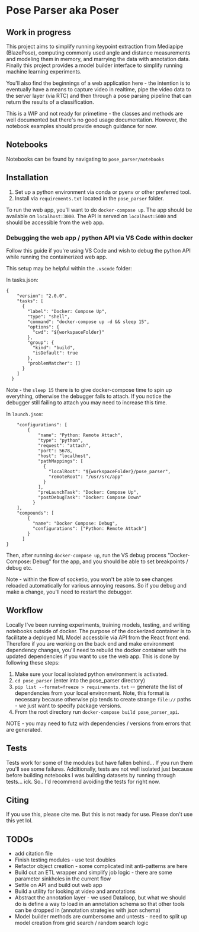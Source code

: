# Pose Parser aka Poser

## Work in progress


This project aims to simplify running keypoint extraction from Mediapipe (BlazePose), computing commonly used angle and distance measurements and modeling them in memory, and marrying the data with annotation data. Finally this project provides a model builder interface to simplify running machine learning experiments.

You'll also find the beginnings of a web application here - the intention is to eventually have a means to capture video in realtime, pipe the video data to the server layer (via RTC) and then through a pose parsing pipeline that can return the results of a classification.

This is a WIP and not ready for primetime - the classes and methods are well documented but there's no good usage documentation. However, the notebook examples should provide enough guidance for now.

## Notebooks

Notebooks can be found by navigating to `pose_parser/notebooks`

## Installation

1. Set up a python environment via conda or pyenv or other preferred tool.
2. Install via `requirements.txt` located in the `pose_parser` folder.

To run the web app, you'll want to do `docker-compose up`. The app should be available on `localhost:3000`. The API is served on `localhost:5000` and should be accessible from the web app.

### Debugging the web app / python API via VS Code within docker

Follow this guide if you're using VS Code and wish to debug the python API while running the containerized web app. 

This setup may be helpful within the `.vscode` folder:

In tasks.json:

```
{
    "version": "2.0.0",
    "tasks": [
      {
        "label": "Docker: Compose Up",
        "type": "shell",
        "command": "docker-compose up -d && sleep 15",
        "options": {
          "cwd": "${workspaceFolder}"
        },
        "group": {
          "kind": "build",
          "isDefault": true
        },
        "problemMatcher": []
      }
    ]
  }
  ```

  Note - the `sleep 15` there is to give docker-compose time to spin up everything, otherwise the debugger fails to attach. If you notice the debugger still failing to attach you may need to increase this time.

In `launch.json`:
```
    "configurations": [
        {
            "name": "Python: Remote Attach",
            "type": "python",
            "request": "attach",
            "port": 5678,
            "host": "localhost",
            "pathMappings": [
              {
                "localRoot": "${workspaceFolder}/pose_parser",
                "remoteRoot": "/usr/src/app"
              }
            ],
            "preLaunchTask": "Docker: Compose Up",
            "postDebugTask": "Docker: Compose Down"
          }
    ],
    "compounds": [
        {
          "name": "Docker Compose: Debug",
          "configurations": ["Python: Remote Attach"]
        }
      ]
}
```

Then, after running `docker-compose up`, run the VS debug process "Docker-Compose: Debug" for the app, and you should be able to set breakpoints / debug etc.

Note - within the flow of socketio, you won't be able to see changes reloaded automatically for various annoying reasons. So if you debug and make a change, you'll need to restart the debugger.

## Workflow

Locally I've been running experiments, training models, testing, and writing notebooks outside of docker. The purpose of the dockerized container is to facilitate a deployed ML Model accessbile via API from the React front end. Therefore if you are working on the back end and make environment dependency changes, you'll need to rebuild the docker container with the updated dependencies if you want to use the web app. This is done by following these steps:

1. Make sure your local isolated python environment is activated.
2. `cd pose_parser` (enter into the pose_parser directory)
3. `pip list --format=freeze > requirements.txt` -- generate the list of dependencies from your local environment. Note, this format is necessary because otherwise pip tends to create strange `file://` paths - we just want to specify package versions.
4. From the root directory run `docker-compose build pose_parser_api`. 

NOTE - you may need to futz with dependencies / versions from errors that are generated.


## Tests

Tests work for some of the modules but have fallen behind... 
If you run them you'll see some failures. Additionally, tests are not well isolated just because before building notebooks I was building datasets by running through tests... ick. So.. I'd recommend avoiding the tests for right now.

## Citing 

If you use this, please cite me. But this is not ready for use. Please don't use this yet lol.

## TODOs
* add citation file
* Finish testing modules - use test doubles
* Refactor object creation - some complicated init anti-patterns are here
* Build out an ETL wrapper and simplify job logic - there are some parameter sinkholes in the current flow
* Settle on API and build out web app
* Build a utility for looking at video and annotations
* Abstract the annotation layer - we used Dataloop, but what we should do is define a way to load in an annotation schema so that other tools can be dropped in (annotation strategies with json schema)
* Model builder methods are cumbersome and untests - need to split up model creation from grid search / random search logic
   

  
